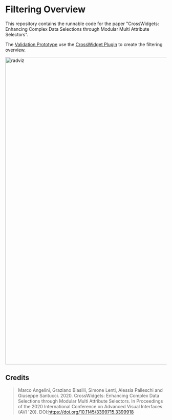 # Filtering Overview
This repository contains the runnable code for the paper "CrossWidgets: Enhancing Complex Data Selections through Modular Multi Attribute Selectors".

The [Validation Prototype](https://aware-diag-sapienza.github.io/filtering-overview/prototype/index.html) use the [CrossWidget Plugin](https://github.com/aware-diag-sapienza/crosswidget) to create the filtering overview. 

<img alt="radviz" src="https://github.com/aware-diag-sapienza/filtering-overview/dev/overview.png" width="960">

## Credits
 > Marco Angelini, Graziano Blasilli, Simone Lenti, Alessia Palleschi and Giuseppe Santucci. 2020. CrossWidgets: Enhancing Complex Data Selections through Modular Multi Attribute Selectors. In Proceedings of the 2020 International Conference on Advanced Visual Interfaces (AVI '20). DOI:https://doi.org/10.1145/3399715.3399918
